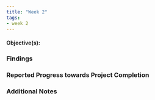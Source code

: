 ```yaml
---
title: "Week 2"
tags:
- week 2
---
```


#### Objective(s): 




### Findings 



### Reported Progress towards Project Completion



### Additional Notes
